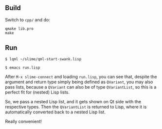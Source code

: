 
Build
-----

Switch to `cpp/` and do:
```
qmake lib.pro
make
```


Run
---

```
$ lqml ~/slime/qml-start-swank.lisp

$ emacs run.lisp
```

After `M-x slime-connect` and loading `run.lisp`, you can see that, despite
the argument and return type simply being defined as `QVariant`, you may also
pass lists, because a `QVariant` can also be of type `QVariantList`, so this
is a perfect fit for (nested) Lisp lists.

So, we pass a nested Lisp list, and it gets shown on Qt side with the
respective types. Then the `QVariantList` is returned to Lisp, where it is
automatically converted back to a nested Lisp list.

Really convenient!

